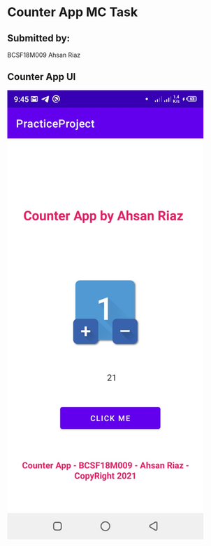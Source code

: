 # Counter App MC Task

## Submitted by:
BCSF18M009 
Ahsan Riaz 

## Counter App UI
![output](output.jpeg)
